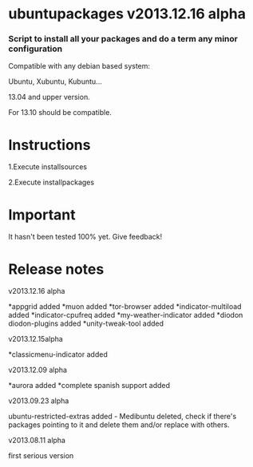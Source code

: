 ubuntupackages v2013.12.16 alpha
=============================================  
### Script to install all your packages and do a term any minor configuration

Compatible with any debian based system:

Ubuntu, Xubuntu, Kubuntu...

13.04 and upper version.

For 13.10 should be compatible.

Instructions
=============================================

1.Execute installsources

2.Execute installpackages

Important
=============================================
It hasn't been tested 100% yet. Give feedback!

Release notes
=============================================
v2013.12.16 alpha

*appgrid added
*muon added
*tor-browser added
*indicator-multiload added
*indicator-cpufreq added
*my-weather-indicator added
*diodon diodon-plugins added
*unity-tweak-tool added

v2013.12.15alpha

*classicmenu-indicator added

v2013.12.09 alpha

*aurora added
*complete spanish support added

v2013.09.23 alpha

ubuntu-restricted-extras added - Medibuntu deleted, check if there's packages pointing to it and delete them and/or replace with others.

v2013.08.11 alpha

first serious version